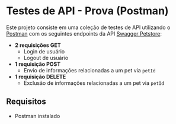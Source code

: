 # Testes de API - Prova (Postman)

Este projeto consiste em uma coleção de testes de API utilizando o [Postman](https://www.postman.com/) com os seguintes endpoints da API [Swagger Petstore](https://petstore3.swagger.io):

- **2 requisições GET**
  - Login de usuário
  - Logout de usuário
- **1 requisição POST**
  - Envio de informações relacionadas a um pet via `petId`
- **1 requisição DELETE**
  - Exclusão de informações relacionadas a um pet via `petId`

## Requisitos

- Postman instalado 
